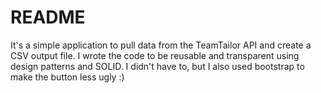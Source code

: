 # README

It's a simple application to pull data from the TeamTailor API and create a CSV output file. 
I wrote the code to be reusable and transparent using design patterns and SOLID.
I didn't have to, but I also used bootstrap to make the button less ugly :)
